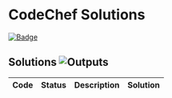 # CodeChef Solutions

[![Badge](https://cp-logo.vercel.app/codechef/matjazmav)](https://www.codechef.com/users/matjazmav)

## Solutions ![Outputs](https://github.com/matjazmav/codechef/workflows/Outputs/badge.svg)
| Code | Status | Description | Solution |
| ---- | ------ | ----------- | -------- |